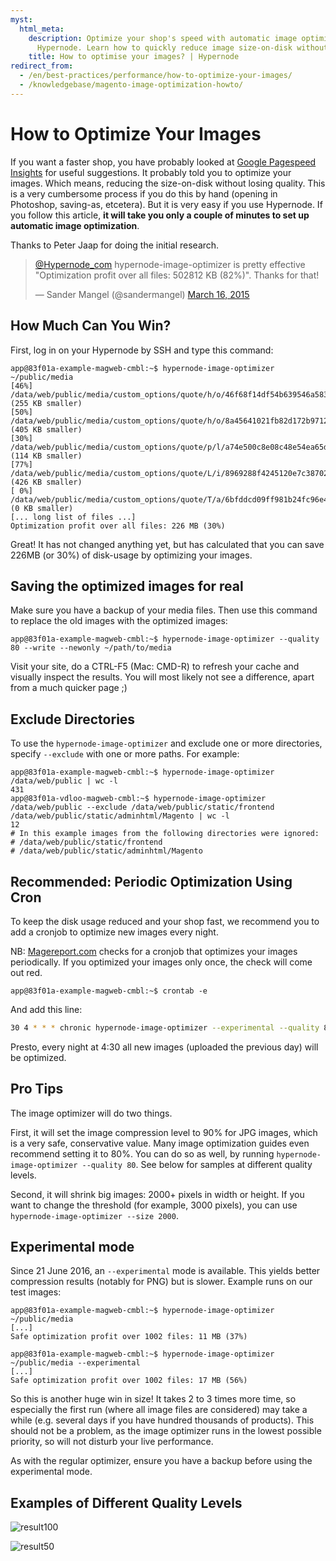 ```yaml
---
myst:
  html_meta:
    description: Optimize your shop's speed with automatic image optimization using
      Hypernode. Learn how to quickly reduce image size-on-disk without losing quality.
    title: How to optimise your images? | Hypernode
redirect_from:
  - /en/best-practices/performance/how-to-optimize-your-images/
  - /knowledgebase/magento-image-optimization-howto/
---
```


<!-- source: https://support.hypernode.com/en/best-practices/performance/how-to-optimize-your-images/ -->

# How to Optimize Your Images

If you want a faster shop, you have probably looked at [Google Pagespeed Insights](https://developers.google.com/speed/pagespeed/insights/) for useful suggestions. It probably told you to optimize your images. Which means, reducing the size-on-disk without losing quality. This is a very cumbersome process if you do this by hand (opening in Photoshop, saving-as, etcetera). But it is very easy if you use Hypernode. If you follow this article, **it will take you only a couple of minutes to set up automatic image optimization**.

Thanks to Peter Jaap for doing the initial research.

> [@Hypernode_com](https://twitter.com/Hypernode_com) hypernode-image-optimizer is pretty effective "Optimization profit over all files: 502812 KB (82%)". Thanks for that!
>
> — Sander Mangel (@sandermangel) [March 16, 2015](https://twitter.com/sandermangel/status/577459189867528192)

## How Much Can You Win?

First, log in on your Hypernode by SSH and type this command:

```console
app@83f01a-example-magweb-cmbl:~$ hypernode-image-optimizer ~/public/media
[46%] /data/web/public/media/custom_options/quote/h/o/46f68f14df54b639546a583a942cd7c2.png (255 KB smaller)
[50%] /data/web/public/media/custom_options/quote/h/o/8a45641021fb82d172b9712f6631c49a.png (405 KB smaller)
[30%] /data/web/public/media/custom_options/quote/p/l/a74e500c8e08c48e54ea65d8422bc68e.png (114 KB smaller)
[77%] /data/web/public/media/custom_options/quote/L/i/8969288f4245120e7c3870287cce0ff3.jpg (426 KB smaller)
[ 0%] /data/web/public/media/custom_options/quote/T/a/6bfddcd09ff981b24fc96e442700f2df.png (0 KB smaller)
[... long list of files ...]
Optimization profit over all files: 226 MB (30%)
```

Great! It has not changed anything yet, but has calculated that you can save 226MB (or 30%) of disk-usage by optimizing your images.

## Saving the optimized images for real

Make sure you have a backup of your media files. Then use this command to replace the old images with the optimized images:

```console
app@83f01a-example-magweb-cmbl:~$ hypernode-image-optimizer --quality 80 --write --newonly ~/path/to/media
```

Visit your site, do a CTRL-F5 (Mac: CMD-R) to refresh your cache and visually inspect the results. You will most likely not see a difference, apart from a much quicker page ;)

## Exclude Directories

To use the `hypernode-image-optimizer` and exclude one or more directories, specify `--exclude` with one or more paths. For example:

```console
app@83f01a-example-magweb-cmbl:~$ hypernode-image-optimizer /data/web/public | wc -l
431
app@83f01a-vdloo-magweb-cmbl:~$ hypernode-image-optimizer /data/web/public --exclude /data/web/public/static/frontend /data/web/public/static/adminhtml/Magento | wc -l
12
# In this example images from the following directories were ignored:
# /data/web/public/static/frontend
# /data/web/public/static/adminhtml/Magento
```

## Recommended: Periodic Optimization Using Cron

To keep the disk usage reduced and your shop fast, we recommend you to add a cronjob to optimize new images every night.

NB: [Magereport.com](http://magereport.com) checks for a cronjob that optimizes your images periodically. If you optimized your images only once, the check will come out red.

```console
app@83f01a-example-magweb-cmbl:~$ crontab -e
```

And add this line:

```bash
30 4 * * * chronic hypernode-image-optimizer --experimental --quality 80 --write --newonly ~/public/media
```

Presto, every night at 4:30 all new images (uploaded the previous day) will be optimized.

## Pro Tips

The image optimizer will do two things.

First, it will set the image compression level to 90% for JPG images, which is a very safe, conservative value. Many image optimization guides even recommend setting it to 80%. You can do so as well, by running `hypernode-image-optimizer --quality 80`. See below for samples at different quality levels.

Second, it will shrink big images: 2000+ pixels in width or height. If you want to change the threshold (for example, 3000 pixels), you can use `hypernode-image-optimizer --size 2000`.

## Experimental mode

Since 21 June 2016, an `--experimental` mode is available. This yields better compression results (notably for PNG) but is slower. Example runs on our test images:

```console
app@83f01a-example-magweb-cmbl:~$ hypernode-image-optimizer ~/public/media
[...]
Safe optimization profit over 1002 files: 11 MB (37%)

app@83f01a-example-magweb-cmbl:~$ hypernode-image-optimizer ~/public/media --experimental
[...]
Safe optimization profit over 1002 files: 17 MB (56%)

```

So this is another huge win in size! It takes 2 to 3 times more time, so especially the first run (where all image files are considered) may take a while (e.g. several days if you have hundred thousands of products). This should not be a problem, as the image optimizer runs in the lowest possible priority, so will not disturb your live performance.

As with the regular optimizer, ensure you have a backup before using the experimental mode.

## Examples of Different Quality Levels

![result100](_res/result100.png)

![result50](_res/result50.png)
